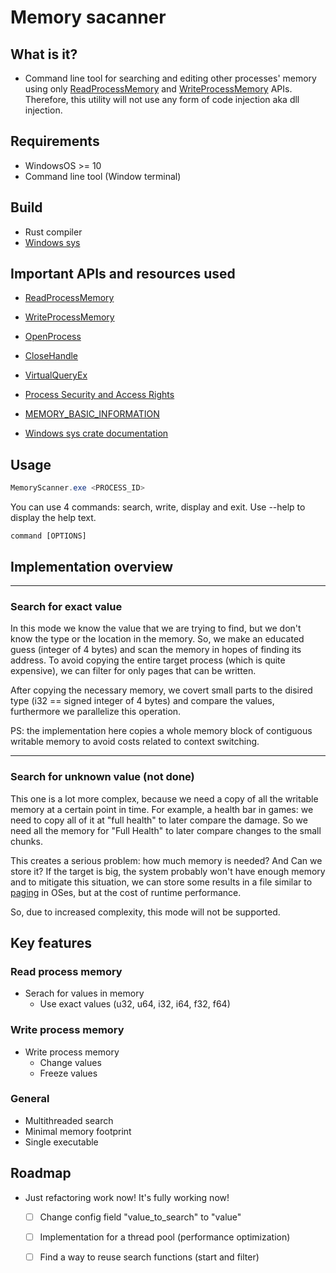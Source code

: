 # Memory sacanner

## What is it?

- Command line tool for searching and editing other processes' memory using only [ReadProcessMemory](https://learn.microsoft.com/en-us/windows/win32/api/memoryapi/nf-memoryapi-readprocessmemory) and [WriteProcessMemory](https://learn.microsoft.com/en-us/windows/win32/api/memoryapi/nf-memoryapi-writeprocessmemory) APIs. Therefore, this utility will not use any form of code injection aka dll injection.

## Requirements

- WindowsOS >= 10
- Command line tool (Window terminal)

## Build

- Rust compiler
- [Windows sys](https://crates.io/crates/windows-sys)

## Important APIs and resources used

- [ReadProcessMemory](https://learn.microsoft.com/en-us/windows/win32/api/memoryapi/nf-memoryapi-readprocessmemory)

- [WriteProcessMemory](https://learn.microsoft.com/en-us/windows/win32/api/memoryapi/nf-memoryapi-writeprocessmemory)

- [OpenProcess](https://learn.microsoft.com/en-us/windows/win32/api/processthreadsapi/nf-processthreadsapi-openprocess)

- [CloseHandle](https://learn.microsoft.com/en-us/windows/win32/api/handleapi/nf-handleapi-closehandle)

- [VirtualQueryEx](https://learn.microsoft.com/en-us/windows/win32/api/memoryapi/nf-memoryapi-virtualqueryex)

- [Process Security and Access Rights](https://learn.microsoft.com/en-us/windows/win32/procthread/process-security-and-access-rights)

- [MEMORY_BASIC_INFORMATION](https://learn.microsoft.com/en-us/windows/win32/api/winnt/ns-winnt-memory_basic_information)

- [Windows sys crate documentation](https://docs.rs/windows-sys/0.42.0/windows_sys/)

## Usage


```powershell
MemoryScanner.exe <PROCESS_ID>
```

You can use 4 commands: search, write, display and exit. Use --help to display the help text.
```
command [OPTIONS]
```

## Implementation overview

---
### Search for exact value

In this mode we know the value that we are trying to find, but we don't know the type or the location in the memory. So, we make an educated guess (integer of 4 bytes) and scan the memory in hopes of finding its address. To avoid copying the entire target process (which is quite expensive), we can filter for only pages that can be written.

After copying the necessary memory, we covert small parts to the disired type (i32 == signed integer of 4 bytes) and compare the values, furthermore we parallelize this operation.

PS: the implementation here copies a whole memory block of contiguous writable memory to avoid costs related to context switching.

---

### Search for unknown value (not done)

This one is a lot more complex, because we need a copy of all the writable memory at a certain point in time. For example, a health bar in games: we need to copy all of it at "full health" to later compare the damage. So we need all the memory for "Full Health" to later compare changes to the small chunks.

This creates a serious problem: how much memory is needed? And Can we store it? If the target is big, the system probably won't have enough memory and to mitigate this situation, we can store some results in a file similar to [paging](https://en.wikipedia.org/wiki/Memory_paging) in OSes, but at the cost of runtime performance.

So, due to increased complexity, this mode will not be supported.

## Key features

### Read process memory
- Serach for values in memory
    - Use exact values (u32, u64, i32, i64, f32, f64)

### Write process memory
- Write process memory
    - Change values
    - Freeze values

### General
- Multithreaded search
- Minimal memory footprint
- Single executable

## Roadmap

* Just refactoring work now! It's fully working now!

    * [ ] Change config field "value_to_search" to "value"

    * [ ] Implementation for a thread pool (performance optimization)

    * [ ] Find a way to reuse search functions (start and filter)
